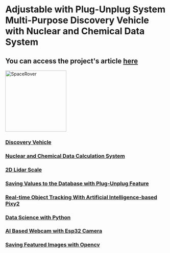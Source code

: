 # Adjustable with Plug-Unplug System Multi-Purpose Discovery Vehicle with Nuclear and Chemical Data System
## You can access the project's article <a href="https://github.com/abcdaaaaaaaaa/Chernobyl/wiki">here
<img width="191" alt="SpaceRover" src="https://github.com/abcdaaaaaaaaa/Chernobyl/assets/108553778/5c79de09-41b3-4e51-b2ba-a0353fad612d"></img>

### Discovery Vehicle

### Nuclear and Chemical Data Calculation System

### 2D Lidar Scale

### Saving Values to the Database with Plug-Unplug Feature

### Real-time Object Tracking With Artificial Intelligence-based Pixy2

### Data Science with Python

### AI Based Webcam with Esp32 Camera

### Saving Featured Images with Opencv




